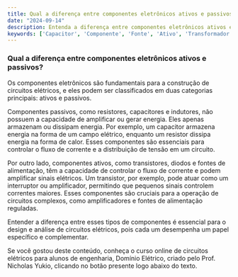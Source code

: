 ```yaml
---
title: Qual a diferença entre componentes eletrônicos ativos e passivos?
date: "2024-09-14"
description: Entenda a diferença entre componentes eletrônicos ativos e passivos no contexto de circuitos elétricos.
keywords: ['Capacitor', 'Componente', 'Fonte', 'Ativo', 'Transformador', 'Transistor', 'linear']
---
```


### Qual a diferença entre componentes eletrônicos ativos e passivos?

Os componentes eletrônicos são fundamentais para a construção de circuitos elétricos, e eles podem ser classificados em duas categorias principais: ativos e passivos. 

Componentes passivos, como resistores, capacitores e indutores, não possuem a capacidade de amplificar ou gerar energia. Eles apenas armazenam ou dissipam energia. Por exemplo, um capacitor armazena energia na forma de um campo elétrico, enquanto um resistor dissipa energia na forma de calor. Esses componentes são essenciais para controlar o fluxo de corrente e a distribuição de tensão em um circuito.

Por outro lado, componentes ativos, como transistores, diodos e fontes de alimentação, têm a capacidade de controlar o fluxo de corrente e podem amplificar sinais elétricos. Um transistor, por exemplo, pode atuar como um interruptor ou amplificador, permitindo que pequenos sinais controlem correntes maiores. Esses componentes são cruciais para a operação de circuitos complexos, como amplificadores e fontes de alimentação reguladas.

Entender a diferença entre esses tipos de componentes é essencial para o design e análise de circuitos elétricos, pois cada um desempenha um papel específico e complementar.

Se você gostou deste conteúdo, conheça o curso online de circuitos elétricos para alunos de engenharia, Domínio Elétrico, criado pelo Prof. Nicholas Yukio, clicando no botão presente logo abaixo do texto.